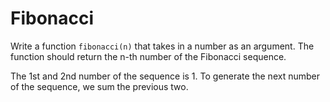 # Fibonacci

Write a function `fibonacci(n)` that takes in a number as an argument. The function should return the n-th number of the
Fibonacci sequence.

The 1st and 2nd number of the sequence is 1. To generate the next number of the sequence, we sum the previous two.
